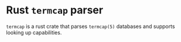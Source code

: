 # Rust `termcap` parser

`termcap` is a rust crate that parses `termcap(5)` databases and supports looking up capabilities.

